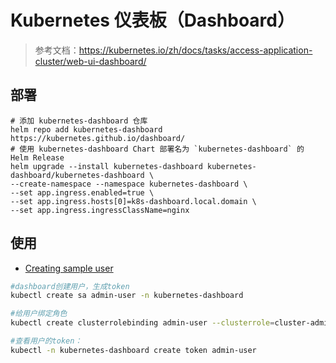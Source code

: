 # Kubernetes 仪表板（Dashboard）

> 参考文档：https://kubernetes.io/zh/docs/tasks/access-application-cluster/web-ui-dashboard/

## 部署

```shell
# 添加 kubernetes-dashboard 仓库
helm repo add kubernetes-dashboard https://kubernetes.github.io/dashboard/
# 使用 kubernetes-dashboard Chart 部署名为 `kubernetes-dashboard` 的 Helm Release
helm upgrade --install kubernetes-dashboard kubernetes-dashboard/kubernetes-dashboard \
--create-namespace --namespace kubernetes-dashboard \
--set app.ingress.enabled=true \
--set app.ingress.hosts[0]=k8s-dashboard.local.domain \
--set app.ingress.ingressClassName=nginx
```


## 使用

- [Creating sample user](https://github.com/kubernetes/dashboard/blob/master/docs/user/access-control/creating-sample-user.md)

```bash
#dashboard创建用户，生成token
kubectl create sa admin-user -n kubernetes-dashboard

#给用户绑定角色
kubectl create clusterrolebinding admin-user --clusterrole=cluster-admin --serviceaccount=kubernetes-dashboard:admin-user

#查看用户的token：
kubectl -n kubernetes-dashboard create token admin-user
```
